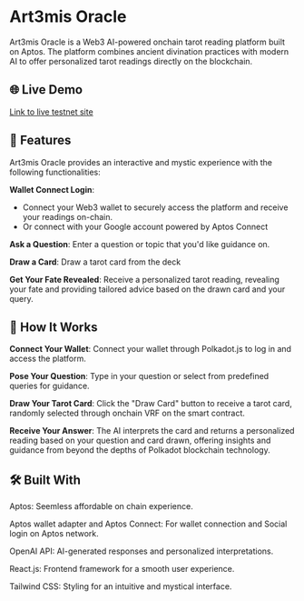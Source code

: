 # Art3mis Oracle
Art3mis Oracle is a Web3 AI-powered onchain tarot reading platform built on Aptos. The platform combines ancient divination practices with modern AI to offer personalized tarot readings directly on the blockchain.

## 🌐 Live Demo
[Link to live testnet site](https://www.art3mis.xyz/)

## 🔮 Features

Art3mis Oracle provides an interactive and mystic experience with the following functionalities:

**Wallet Connect Login**: 
- Connect your Web3 wallet to securely access the platform and receive your readings on-chain.
- Or connect with your Google account powered by Aptos Connect

**Ask a Question**: Enter a question or topic that you'd like guidance on.
  
**Draw a Card**: Draw a tarot card from the deck

**Get Your Fate Revealed**: Receive a personalized tarot reading, revealing your fate and providing tailored advice based on the drawn card and your query.


## 🚀 How It Works

**Connect Your Wallet**: Connect your wallet through Polkadot.js to log in and access the platform.

**Pose Your Question**: Type in your question or select from predefined queries for guidance.

**Draw Your Tarot Card**: Click the "Draw Card" button to receive a tarot card, randomly selected through onchain VRF on the smart contract.

**Receive Your Answer**: The AI interprets the card and returns a personalized reading based on your question and card drawn, offering insights and guidance from beyond the depths of Polkadot blockchain technology.

## 🛠️ Built With
Aptos: Seemless affordable on chain experience.

Aptos wallet adapter and Aptos Connect: For wallet connection and Social login on Aptos network.

OpenAI API: AI-generated responses and personalized interpretations.

React.js: Frontend framework for a smooth user experience.

Tailwind CSS: Styling for an intuitive and mystical interface.
